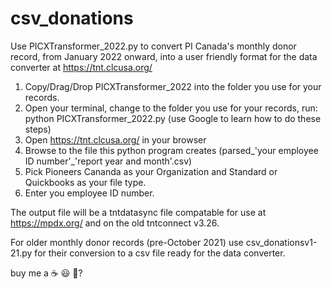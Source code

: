 # csv_donations
Use PICXTransformer_2022.py to convert PI Canada's monthly donor record, from January 2022 onward, into a user friendly format for the data converter at https://tnt.clcusa.org/
  1. Copy/Drag/Drop PICXTransformer_2022 into the folder you use for your records.
  2. Open your terminal, change to the folder you use for your records, run: python PICXTransformer_2022.py (use Google to learn how to do these steps)
  3. Open https://tnt.clcusa.org/ in your browser
  4. Browse to the file this python program creates (parsed_'your employee ID number'_'report year and month'.csv) 
  5. Pick Pioneers Cananda as your Organization and Standard or Quickbooks as your file type. 
  6. Enter you employee ID number.
  
 The output file will be a tntdatasync file compatable for use at https://mpdx.org/ and on the old tntconnect v3.26.
 
 For older monthly donor records (pre-October 2021) use csv_donationsv1-21.py for their conversion to a csv file ready for the data converter.

buy me a ☕ 😃 🥺?
